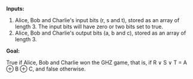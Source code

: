 **Inputs:**

1. Alice, Bob and Charlie's input bits (r, s and t), stored as an array of length 3.
   The input bits will have zero or two bits set to true.
2. Alice, Bob and Charlie's output bits (a, b and c), stored as an array of length 3.

**Goal:**

True if Alice, Bob and Charlie won the GHZ game, that is, if R $\lor$ S $\lor$ T = A $\oplus$ B $\oplus$ C, and false otherwise.
